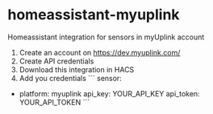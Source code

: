 # homeassistant-myuplink
Homeassistant integration for sensors in myUplink account

1. Create an account on https://dev.myuplink.com/
2. Create API credentials
3. Download this integration in HACS
4. Add you credentials
´´´
sensor:
  - platform: myuplink
    api_key: YOUR_API_KEY
    api_token: YOUR_API_TOKEN
´´´
